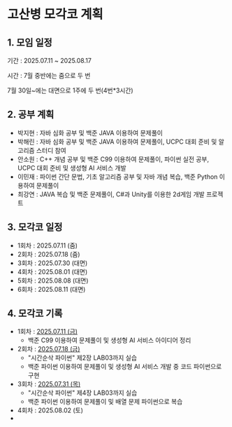 # 고산병 모각코 계획

## 1. 모임 일정
기간 : 2025.07.11 ~ 2025.08.17

시간 : 7월 중반에는 줌으로 두 번

7월 30일~에는 대면으로 1주에 두 번(4번*3시간)

## 2. 공부 계획
- 박지현 :
자바 심화 공부 및 백준 JAVA 이용하여 문제풀이
- 박해린 :
자바 심화 공부 및 백준 JAVA 이용하여 문제풀이, UCPC 대회 준비 및 알고리즘 스터디 참여
- 안소원 :
C++ 개념 공부 및 백준 C99 이용하여 문제풀이, 파이썬 실전 공부, UCPC 대회 준비 및 생성형 AI 서비스 개발
- 이민재 :
파이썬 간단 문법, 기초 알고리즘 공부 및 자바 개념 복습, 백준 Python 이용하여 문제풀이
- 최강연 :
JAVA 복습 및 백준 문제풀이, C#과 Unity를 이용한 2d게임 개발 프로젝트

## 3. 모각코 일정
- 1회차 : 2025.07.11 (줌)
- 2회차 : 2025.07.18 (줌)
- 3회차 : 2025.07.30 (대면)
- 4회차 : 2025.08.01 (대면)
- 5회차 : 2025.08.08 (대면)
- 6회차 : 2025.08.11 (대면)

## 4. 모각코 기록
- 1회차 : [2025.07.11 (금)](https://github.com/wwwishcom/25Mogakko_Summer-session/blob/main/docs/2025_07_11.md)
    - 백준 C99 이용하여 문제풀이 및 생성형 AI 서비스 아이디어 정리
- 2회차 : [2025.07.18 (금)](https://github.com/wwwishcom/25Mogakko_Summer-session/blob/main/docs/2025_07_18.md)
    - "시간순삭 파이썬" 제2장 LAB03까지 실습
    - 백준 파이썬 이용하여 문제풀이 및 생성형 AI 서비스 개발 중 코드 파이썬으로 구현
- 3회차 : [2025.07.31 (목)](https://github.com/wwwishcom/25Mogakko_Summer-session/blob/main/docs/2025_07_31.md)
    - "시간순삭 파이썬" 제4장 LAB03까지 실습
    - 백준 파이썬 이용하여 문제풀이 및 배열 문제 파이썬으로 복습
- 4회차 : 2025.08.02 (토)
- 
